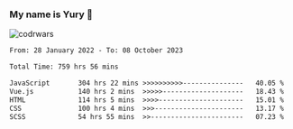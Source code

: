 ### My name is Yury 👋 
![codrwars](https://www.codewars.com/users/litury/badges/micro) 


<!--START_SECTION:waka-->

```txt
From: 28 January 2022 - To: 08 October 2023

Total Time: 759 hrs 56 mins

JavaScript       304 hrs 22 mins >>>>>>>>>>---------------   40.05 %
Vue.js           140 hrs 2 mins  >>>>>--------------------   18.43 %
HTML             114 hrs 5 mins  >>>>---------------------   15.01 %
CSS              100 hrs 4 mins  >>>----------------------   13.17 %
SCSS             54 hrs 55 mins  >>-----------------------   07.23 %
```

<!--END_SECTION:waka-->

